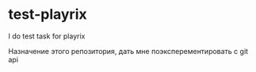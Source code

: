# test-playrix
I do test task for playrix

Назначение этого репозитория, дать мне поэксперементировать с git api
